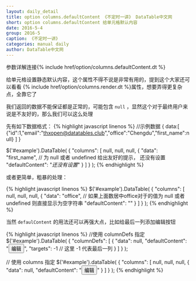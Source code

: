 ```yaml
---
layout: daily_detail
title: option columns.defaultContent 《不定时一讲》 DataTable中文网
short: option columns.defaultContent 给单元格默认内容
date: 2016-5-4
group: 2016-5
caption: 《不定时一讲》
categories: manual daily
author: DataTable中文网
---
```

参数详解连接{% include href/option/columns.defaultContent.dt %}

给单元格设置静态默认内容，这个属性不得不说是非常有用的，提到这个大家还可以看看
{% include href/option/columns.render.dt %}属性，想要弄得更复杂点，全靠它了

我们返回的数据不能保证都是正常的，可能包含 `null` ，显然这个对于最终用户来说是不友好的，那么我们可以这么处理

先有如下数据格式：
{% highlight javascript linenos %}
//示例数据
{
    data:[
        {"id":1,"email":"thxopen@datatables.club","office":"Chengdu","first_name":null}
    ]
}

$('#example').DataTable( {
  "columns": [
    null,
    null,
    null,
    {
      "data": "first_name",
      // 为 null 或者 undefined 给出友好的提示， 还没有设置
      "defaultContent": "<i>还没有设置</i>"
    }
  ]
} );
{% endhighlight %}

或者更简单，粗暴的处理：

{% highlight javascript linenos %}
$('#example').DataTable( {
  "columns": [
    null,
    null,
    null,
    {
      "data": "office",
      // 如果上面数居中office对于的值为 null 或者 undefined 则直接显示为空字符串
      "defaultContent": ""
    }
  ]
} );
{% endhighlight %}

当然 `defaulContent` 的用法还可以再强大点，比如给最后一列添加编辑按钮

{% highlight javascript linenos %}
//使用 columnDefs 指定
$('#example').DataTable( {
  "columnDefs": [
    {
      "data": null,
      "defaultContent": "<button>编辑</button>",
      "targets": -1  // 这里 -1 代表最后一列
    }
  ]
} );

// 使用 columns 指定
$('#example').dataTable( {
  "columns": [
    null,
    null,
    null,
    {
      "data": null,
      "defaultContent": "<button>编辑</button>"
    }
  ]
} );
{% endhighlight %}